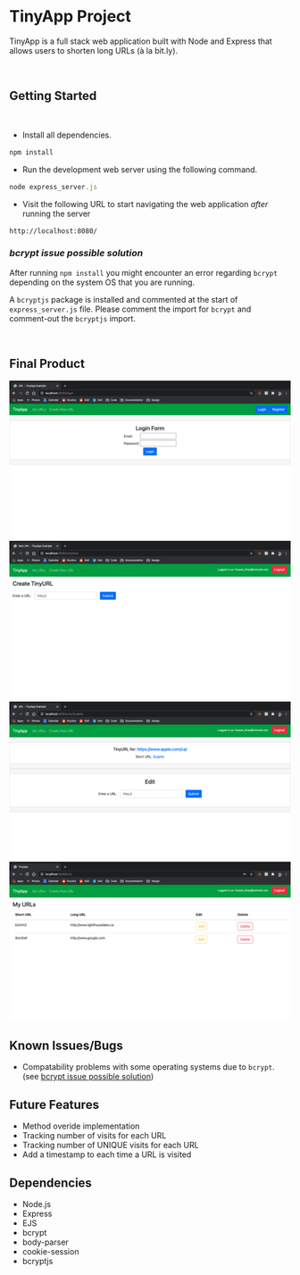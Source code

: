# TinyApp Project

TinyApp is a full stack web application built with Node and Express that allows users to shorten long URLs (à la bit.ly).

<br>

## Getting Started

<br>

- Install all dependencies.
```javascript
npm install
```
- Run the development web server using the following command.
```javascript
node express_server.js
```

- Visit the following URL to start navigating the web application *after* running the server
```
http://localhost:8080/
```

### ***bcrypt issue possible solution***

After running `npm install` you might encounter an error regarding `bcrypt` depending on the system OS that you are running. 

A `bcryptjs` package is installed and commented at the start of `express_server.js` file. Please comment the import for `bcrypt` and comment-out the `bcryptjs` import.

<br>

## Final Product

!["Screenshot of Login page"](https://github.com/Just-Hosam/tinyapp/blob/master/docs/Login-page.png)
!["Screenshot of new URL page"](https://github.com/Just-Hosam/tinyapp/blob/master/docs/New_URL_page.png)
!["Screenshot of URL edit page"](https://github.com/Just-Hosam/tinyapp/blob/master/docs/URL_edit_page.png)
!["Screenshot of URLs table"](https://github.com/Just-Hosam/tinyapp/blob/master/docs/URLs_table.png)

## Known Issues/Bugs

- Compatability problems with some operating systems due to `bcrypt`. (see [bcrypt issue possible solution](#bcrypt-issue-possible-solution))

## Future Features

- Method overide implementation
- Tracking number of visits for each URL
- Tracking number of UNIQUE visits for each URL
- Add a timestamp to each time a URL is visited

## Dependencies

- Node.js
- Express
- EJS
- bcrypt
- body-parser
- cookie-session
- bcryptjs

